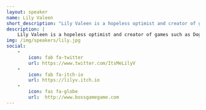 ```yaml
---
layout: speaker
name: Lily Valeen
short_description: "Lily Valeen is a hopeless optimist and creator of games such as Dogs Throwing Swords II, as well as the upcoming Bossgame: The Final Boss is My Heart."
description: | 
    Lily Valeen is a hopeless optimist and creator of games such as Dogs Throwing Swords II, as well as the upcoming Bossgame: The Final Boss is My Heart. Her focus is action games that strike like lightning, with a touch of human emotion that will punch you directly in the heart. 
img: /img/speakers/lily.jpg
social: 
    -
        icon: fab fa-twitter
        url: https://www.twitter.com/ItsMeLilyV
    -
        icon: fab fa-itch-io
        url: https://lilyv.itch.io
    -
        icon: fas fa-globe
        url:  http://www.bossgamegame.com
---
```

